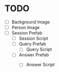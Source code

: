 





# TODO
- [ ] Background Image
- [ ] Person Image
- [ ] Session Prefab
	- [ ] Session Script
	- [ ] Query Prefab
		- [ ] Query Script
	- [ ] Answer Prefab
		- [ ] Answer Script








